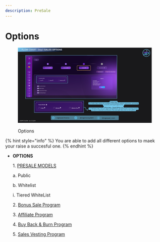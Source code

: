 ```yaml
---
description: PreSale
---
```


# Options

<figure><img src="../../../.gitbook/assets/Step 3 - Sales Options.png" alt=""><figcaption><p>Options</p></figcaption></figure>

{% hint style="info" %}
You are able to add all different options to maek your raise a succesful one.
{% endhint %}

*   **OPTIONS**

    1\.     [ PRESALE MODELS](presale-models.md)

    &#x20;       a.     Public

    &#x20;       b.     Whitelist

    &#x20;             i.     Tiered WhiteList

    2\.     [Bonus Sale Program](bonus-sale-program.md)

    3\.     [Affiliate Program](affiliate-program.md)

    4\.     [Buy Back & Burn Program](buy-back-and-burn-program.md)

    5\.     [Sales Vesting Program](sales-vesting-program.md)

